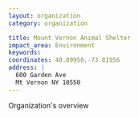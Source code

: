 ```yaml
---
layout: organization
category: organization

title: Mount Vernon Animal Shelter
impact_area: Environment
keywords: 
coordinates: 40.89958,-73.81956
address: |
  600 Garden Ave
  Mt Vernon NY 10550
---
```

Organization's overview
